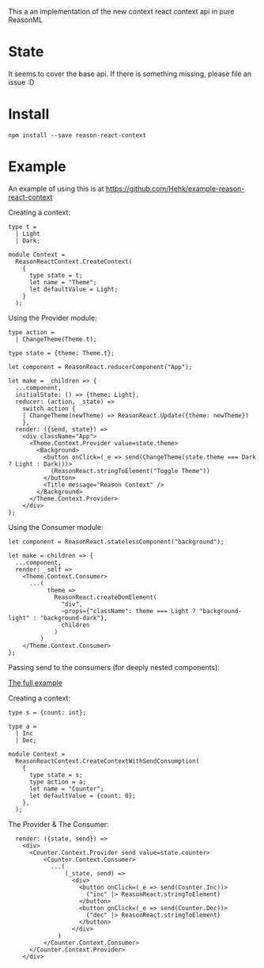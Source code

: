 This a an implementation of the new context react context api in pure ReasonML

# State

It seems to cover the base api. If there is something missing, please file an issue :D

# Install

```
npm install --save reason-react-context
```

# Example

An example of using this is at https://github.com/Hehk/example-reason-react-context

Creating a context:

```re
type t =
  | Light
  | Dark;

module Context =
  ReasonReactContext.CreateContext(
    {
      type state = t;
      let name = "Theme";
      let defaultValue = Light;
    }
  );
```

Using the Provider module:

```re
type action =
  | ChangeTheme(Theme.t);

type state = {theme: Theme.t};

let component = ReasonReact.reducerComponent("App");

let make = _children => {
  ...component,
  initialState: () => {theme: Light},
  reducer: (action, _state) =>
    switch action {
    | ChangeTheme(newTheme) => ReasonReact.Update({theme: newTheme})
    },
  render: ({send, state}) =>
    <div className="App">
      <Theme.Context.Provider value=state.theme>
        <Background>
          <button onClick=(_e => send(ChangeTheme(state.theme === Dark ? Light : Dark)))>
            (ReasonReact.stringToElement("Toggle Theme"))
          </button>
          <Title message="Reason Context" />
        </Background>
      </Theme.Context.Provider>
    </div>
};
```

Using the Consumer module:

```re
let component = ReasonReact.statelessComponent("background");

let make = children => {
  ...component,
  render: _self =>
    <Theme.Context.Consumer>
      ...(
           theme =>
             ReasonReact.createDomElement(
               "div",
               ~props={"className": theme === Light ? "background-light" : "background-dark"},
               children
             )
         )
    </Theme.Context.Consumer>
};
```

Passing send to the consumers (for deeply nested components):

[The full example](https://gist.github.com/yalkheder/f50130852625851a5ec36dd8fb8c0065)

Creating a context:

```re
type s = {count: int};

type a =
  | Inc
  | Dec;

module Context =
  ReasonReactContext.CreateContextWithSendConsumption(
    {
      type state = s;
      type action = a;
      let name = "Counter";
      let defaultValue = {count: 0};
    },
  );
```

The Provider & The Consumer:

```re
  render: ({state, send}) =>
    <div>
      <Counter.Context.Provider send value=state.counter>
          <Counter.Context.Consumer>
            ...(
                (_state, send) =>
                  <div>
                    <button onClick=(_e => send(Counter.Inc))>
                      ("inc" |> ReasonReact.stringToElement)
                    </button>
                    <button onClick=(_e => send(Counter.Dec))>
                      ("dec" |> ReasonReact.stringToElement)
                    </button>
                  </div>
              )
          </Counter.Context.Consumer>
      </Counter.Context.Provider>
    </div>
```
